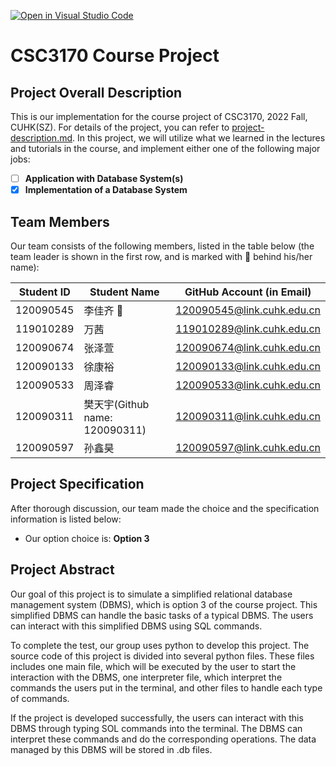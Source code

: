 [![Open in Visual Studio Code](https://classroom.github.com/assets/open-in-vscode-c66648af7eb3fe8bc4f294546bfd86ef473780cde1dea487d3c4ff354943c9ae.svg)](https://classroom.github.com/online_ide?assignment_repo_id=9434298&assignment_repo_type=AssignmentRepo)
# CSC3170 Course Project

## Project Overall Description

This is our implementation for the course project of CSC3170, 2022 Fall, CUHK(SZ). For details of the project, you can refer to [project-description.md](project-description.md). In this project, we will utilize what we learned in the lectures and tutorials in the course, and implement either one of the following major jobs:

<!-- Please fill in "x" to replace the blank space between "[]" to tick the todo item; it's ticked on the first one by default. -->

- [ ] **Application with Database System(s)**
- [x] **Implementation of a Database System**

## Team Members

Our team consists of the following members, listed in the table below (the team leader is shown in the first row, and is marked with 🚩 behind his/her name):

<!-- change the info below to be the real case -->

| Student ID | Student Name | GitHub Account (in Email) |
| ---------- | ------------ | ------------------------- |
| 120090545  | 李佳齐 🚩     | 120090545@link.cuhk.edu.cn |
| 119010289  | 万茜         | 119010289@link.cuhk.edu.cn |
| 120090674  | 张泽萱        | 120090674@link.cuhk.edu.cn |
| 120090133  | 徐康裕        | 120090133@link.cuhk.edu.cn |
| 120090533  | 周泽睿        | 120090533@link.cuhk.edu.cn |
| 120090311  | 樊天宇(Github name: 120090311)        | 120090311@link.cuhk.edu.cn |
| 120090597  | 孙鑫昊        | 120090597@link.cuhk.edu.cn |

## Project Specification

<!-- You should remove the terms/sentence that is not necessary considering your option/branch/difficulty choice -->

After thorough discussion, our team made the choice and the specification information is listed below:

- Our option choice is: **Option 3**


## Project Abstract
Our goal of this project is to simulate a simplified relational database management system (DBMS), which is option 3 of the course project. This simplified DBMS can handle the basic tasks of a typical DBMS. The users can interact with this simplified DBMS using SQL commands.

To complete the test, our group uses python to develop this project. The source code of this project is divided into several python files. These files includes one main file, which will be executed by the user to start the interaction with the DBMS, one interpreter file, which interpret the commands the users put in the terminal, and other files to handle each type of commands.

If the project is developed successfully, the users can interact with this DBMS through typing SOL commands into the terminal. The DBMS can interpret these commands and do the corresponding operations. The data managed by this DBMS will be stored in .db files.


<!-- TODO -->
